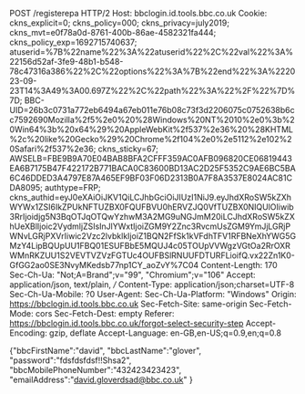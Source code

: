 POST /registerepa HTTP/2
Host: bbclogin.id.tools.bbc.co.uk
Cookie: ckns_explicit=0; ckns_policy=000; ckns_privacy=july2019; ckns_mvt=e0f78a0d-8761-400b-86ae-4582321fa444; ckns_policy_exp=1692715740637; atuserid=%7B%22name%22%3A%22atuserid%22%2C%22val%22%3A%22156d52af-3fe9-48b1-b548-78c47316a386%22%2C%22options%22%3A%7B%22end%22%3A%222023-09-23T14%3A49%3A00.697Z%22%2C%22path%22%3A%22%2F%22%7D%7D; BBC-UID=26b3c0731a772eb6494a67eb011e76b08c73f3d2206075c0752638b6cc7592690Mozilla%2f5%2e0%20%28Windows%20NT%2010%2e0%3b%20Win64%3b%20x64%29%20AppleWebKit%2f537%2e36%20%28KHTML%2c%20like%20Gecko%29%20Chrome%2f104%2e0%2e5112%2e102%20Safari%2f537%2e36; ckns_sticky=67; AWSELB=FBE9B9A70E04BAB8BFA2CFFF359AC0AFB096820CE06819443EA6B7175B47F422172B771BACA0C83600BD13AC2D25F5352C9AE6BC5BA6C46DDED3A4797E87A465EF9BF03F06D2313B0A7F8A3537E8024AC81CDA8095; authtype=FRP; ckns_authid=eyJ0eXAiOiJKV1QiLCJhbGciOiJIUzI1NiJ9.eyJhdXRoSW5kZXhWYWx1ZSI6IkZPUkNFTUZBX0FQUFBVU0hERVZJQ0VfTUZBX0NIQUlOIiwib3RrIjoidjg5N3BqOTJqOTQwYzhwM3A2MG9uNGJmM20iLCJhdXRoSW5kZXhUeXBlIjoic2VydmljZSIsInJlYWxtIjoiZGM9Y2Znc3RvcmUsZGM9YmJjLGRjPWNvLGRjPXVrIiwic2Vzc2lvbklkIjoiZ1BQN2FfSk1kVFdhTFV1RFBNeXhYWG5GMzY4LipBQUpUU1FBQ01ESUFBbE5MQUJ4c05TOUpVVWgzVGtOa2RrOXRWMnRKZUU1S2VEVTVZVzFGTUc4OUFBSlRNUUFDTURFLioifQ.vx22Zn1K0-GfGG2ao0SE3NvyMKedsb77np1CY_aoZvY%7C04
Content-Length: 170
Sec-Ch-Ua: "Not;A=Brand";v="99", "Chromium";v="106"
Accept: application/json, text/plain, */*
Content-Type: application/json;charset=UTF-8
Sec-Ch-Ua-Mobile: ?0
User-Agent: 
Sec-Ch-Ua-Platform: "Windows"
Origin: https://bbclogin.id.tools.bbc.co.uk
Sec-Fetch-Site: same-origin
Sec-Fetch-Mode: cors
Sec-Fetch-Dest: empty
Referer: https://bbclogin.id.tools.bbc.co.uk/forgot-select-security-step
Accept-Encoding: gzip, deflate
Accept-Language: en-GB,en-US;q=0.9,en;q=0.8

{"bbcFirstName":"david",
"bbcLastName":"glover",
"password":"fdsfdsfdsf!!Shsa2",
"bbcMobilePhoneNumber":"432423423423",
"emailAddress":"david.gloverdsad@bbc.co.uk"
}

